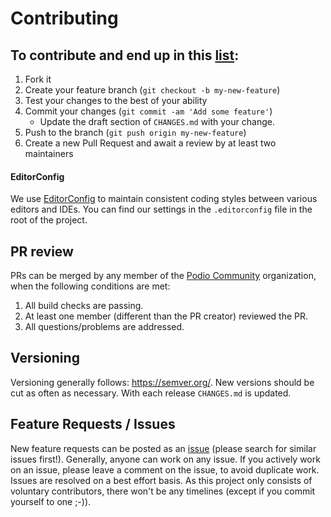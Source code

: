 # Contributing

## To contribute and end up in this [list](https://github.com/podio-community/podio-php/graphs/contributors):

1. Fork it
2. Create your feature branch (`git checkout -b my-new-feature`)
3. Test your changes to the best of your ability
4. Commit your changes (`git commit -am 'Add some feature'`)
   * Update the draft section of `CHANGES.md` with your change.
5. Push to the branch (`git push origin my-new-feature`)
6. Create a new Pull Request and await a review by at least two maintainers

#### EditorConfig

We use [EditorConfig](https://editorconfig.org) to maintain consistent coding styles between various editors and IDEs.  You can find our settings in the `.editorconfig` file in the root of the project.

## PR review

PRs can be merged by any member of the [Podio Community](https://github.com/orgs/podio-community) organization, when the following conditions are met:

1. All build checks are passing.
2. At least one member (different than the PR creator) reviewed the PR.
3. All questions/problems are addressed.

## Versioning

Versioning generally follows: https://semver.org/. New versions should be cut as often as necessary. With each release `CHANGES.md` is updated.

## Feature Requests / Issues

New feature requests can be posted as an [issue](https://github.com/podio-community/podio-php/issues) (please search for similar issues first!). Generally, anyone can work on any issue. If you actively work on an issue, please leave a comment on the issue, to avoid duplicate work. Issues are resolved on a best effort basis. As this project only consists of voluntary contributors, there won't be any timelines (except if you commit yourself to one ;-)).
